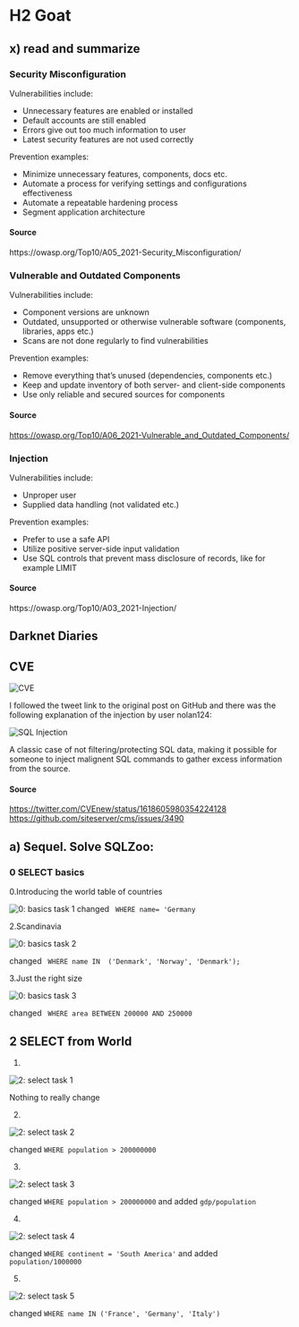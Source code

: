 <h1>H2 Goat </h2>
<h2>x) read and summarize</h2>

<h3>Security Misconfiguration</h3>
Vulnerabilities include:

- Unnecessary features are enabled or installed
- Default accounts are still enabled
- Errors give out too much information to user
- Latest security features are not used correctly

Prevention examples:

- Minimize unnecessary features, components, docs etc.
- Automate a process for verifying settings and configurations effectiveness
- Automate a repeatable hardening process
- Segment application architecture

<h4>Source</h4>
https://owasp.org/Top10/A05_2021-Security_Misconfiguration/

<h3>Vulnerable and Outdated Components</h3>

Vulnerabilities include:

- Component versions are unknown
- Outdated, unsupported or otherwise vulnerable software (components, libraries, apps etc.)
- Scans are not done regularly to find vulnerabilities

Prevention examples:

- Remove everything that’s unused (dependencies, components etc.)
- Keep and update inventory of both server- and client-side components
- Use only reliable and secured sources for components

<h4>Source</h4>

https://owasp.org/Top10/A06_2021-Vulnerable_and_Outdated_Components/

<h3>Injection</h3>

Vulnerabilities include:

- Unproper user
- Supplied data handling (not validated etc.)

Prevention examples:

- Prefer to use a safe API
- Utilize positive server-side input validation
- Use SQL controls that prevent mass disclosure of records, like for example LIMIT

<h4>Source</h4>
https://owasp.org/Top10/A03_2021-Injection/

<h2>Darknet Diaries</h2>

<h2>CVE</h2>

![CVE](CVE.PNG)

I followed the tweet link to the original post on GitHub and there was the following explanation of the injection by user nolan124:

![SQL Injection](SQL_Injection.PNG)

A classic case of not filtering/protecting SQL data, making it possible for someone to inject malignent SQL commands to gather excess information from the source. 

<h4>Source</h4>

https://twitter.com/CVEnew/status/1618605980354224128
https://github.com/siteserver/cms/issues/3490

<h2>a) Sequel. Solve SQLZoo:</h2>
<h3>0 SELECT basics</h3>

0.Introducing the world table of countries

![0: basics task 1](SQL_ZOO_0_1.PNG)
changed ` WHERE name= 'Germany`

2.Scandinavia

![0: basics task 2](SQL_ZOO_0_2.PNG)

changed ` WHERE name IN  ('Denmark', 'Norway', 'Denmark');`

3.Just the right size

![0: basics task 3](SQL_ZOO_0_3.PNG)

changed ` WHERE area BETWEEN 200000 AND 250000`

<h2>2 SELECT from World</h2>

1.

![2: select task 1](SQL_ZOO_2_1.PNG)

Nothing to really change

2.

![2: select task 2](SQL_ZOO_2_2.PNG)

changed `WHERE population > 200000000`

3.

![2: select task 3](SQL_ZOO_2_3.PNG)

changed `WHERE population > 200000000` and added `gdp/population`

4.

![2: select task 4](SQL_ZOO_2_4.PNG)

changed `WHERE continent = 'South America'` and added `population/1000000`

5.

![2: select task 5](SQL_ZOO_2_5.PNG)

changed `WHERE name IN ('France', 'Germany', 'Italy')`
